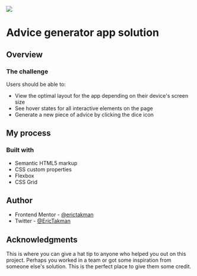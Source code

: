 ![](./screenshot.jpg)

# Advice generator app solution

## Overview

### The challenge

Users should be able to:

- View the optimal layout for the app depending on their device's screen size
- See hover states for all interactive elements on the page
- Generate a new piece of advice by clicking the dice icon

## My process

### Built with

- Semantic HTML5 markup
- CSS custom properties
- Flexbox
- CSS Grid

## Author

- Frontend Mentor - [@erictakman](https://www.frontendmentor.io/profile/erictakman)
- Twitter - [@EricTakman](https://www.twitter.com/EricTakman)

## Acknowledgments

This is where you can give a hat tip to anyone who helped you out on this project. Perhaps you worked in a team or got some inspiration from someone else's solution. This is the perfect place to give them some credit.
